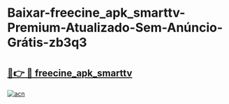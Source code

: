 # Baixar-freecine_apk_smarttv-Premium-Atualizado-Sem-Anúncio-Grátis-zb3q3

# <h2><a href="https://6gkzln.esa.edu.pl?src=freecine_apk_smarttv&ref=zb3q3">🔗👉 🔴 freecine_apk_smarttv</a></h2>

[![acn](https://github.com/user-attachments/assets/0f9c940e-d8b0-45ae-aac7-cd30a18b3e1c)](https://6gkzln.esa.edu.pl?src=freecine_apk_smarttv&ref=zb3q3)

